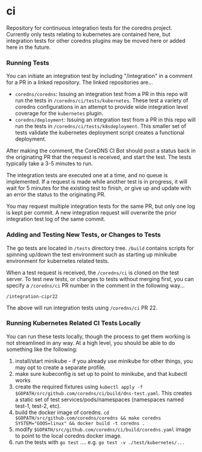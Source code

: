# ci
Repository for continuous integration tests for the coredns project.  Currently only tests relating to kubernetes are contained here, but integration tests for other coredns plugins may be moved here or added here in the future. 

### Running Tests

You can initiate an integration test by including "/integration" in a comment for a PR in a linked repository.  The linked repositories are...

* `coredns/coredns`: Issuing an integration test from a PR in this repo will run the tests in `/coredns/ci/tests/kubernetes`.  These test a variety of coredns configurations in an attempt to provide wide integration level coverage for the `kubernetes` plugin. 
* `coredns/deployment`: Issuing an integration test from a PR in this repo will run the tests in `/coredns/ci/tests/k8sdeployment`.  This smaller set of tests validate the kubernetes deployment script creates a functional deployment.

After making the comment, the CoreDNS CI Bot should post a status back in the originating PR that the request is received, and start the test.  The tests typically take a 3-5 minutes to run.

The integration tests are executed one at a time, and no queue is implemented.  If a request is made while another test is in progress, it will wait for 5 minutes for the existing test to finish, or give up and update with an error the status to the originating PR.

You may request multiple integration tests for the same PR, but only one log is kept per commit.  A new integration request will overwrite the prior integration test log of the same commit.

### Adding and Testing New Tests, or Changes to Tests

The go tests are located in `/tests` directory tree. `/build` contains scripts for spinning up/down the test environment such as starting up minikube environment for kubernetes related tests.

When a test request is received, the `/coredns/ci` is cloned on the test server.  To test new tests, or changes to tests without merging first, you can specify a `/coredns/ci` PR number in the comment in the following way...

```
/integration-cipr22
```

The above will run integration tests using `/coredns/ci` PR 22.

### Running Kubernetes Related CI Tests Locally

You can run these tests locally, though the process to get them working is not streamlined in any way.
At a high level, you should be able to do something like the following:
1. install/start minikube - if you already use minikube for other things, you may opt to create a separate profile.
2. make sure kubeconfig is set up to point to minikube, and that kubectl works
3. create the required fixtures using `kubectl apply -f $GOPATH/src/github.com/coredns/ci/build/dns-test.yaml`. This creates a static set of test services/pods/namespaces (namespaces named test-1, test-2, etc).
4. build the docker image of coredns. `cd $GOPATH/src/github.com/coredns/coredns && make coredns SYSTEM="GOOS=linux" && docker build -t coredns .`
5. modify `$GOPATH/src/github.com/coredns/ci/build/coredns.yaml` image to point to the local coredns docker image.
6. run the tests with `go test` .... e.g. `go test -v ./test/kubernetes/...`
